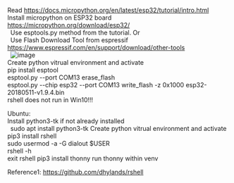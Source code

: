 Read https://docs.micropython.org/en/latest/esp32/tutorial/intro.html  
Install micropython on ESP32 board https://micropython.org/download/esp32/  
  &ensp;Use esptools.py method from the tutorial. Or  
  &ensp;Use Flash Download Tool from espressif https://www.espressif.com/en/support/download/other-tools  
  &ensp;![image](https://github.com/mryokai/esp32-micropython-installation/assets/136013177/eeda586c-f026-47a2-a0fb-729715f728be)  
Create python vitrual environment and activate  
pip install esptool  
esptool.py --port COM13 erase_flash  
esptool.py --chip esp32 --port COM13 write_flash -z 0x1000 esp32-20180511-v1.9.4.bin  
rshell does not run in Win10!!!

Ubuntu:  
Install python3-tk if not already installed  
  &ensp;sudo apt install python3-tk
Create python vitrual environment and activate   
pip3 install rshell  
sudo usermod -a -G dialout $USER  
rshell -h  
exit rshell
pip3 install thonny
run thonny within venv

Reference1: https://github.com/dhylands/rshell  


